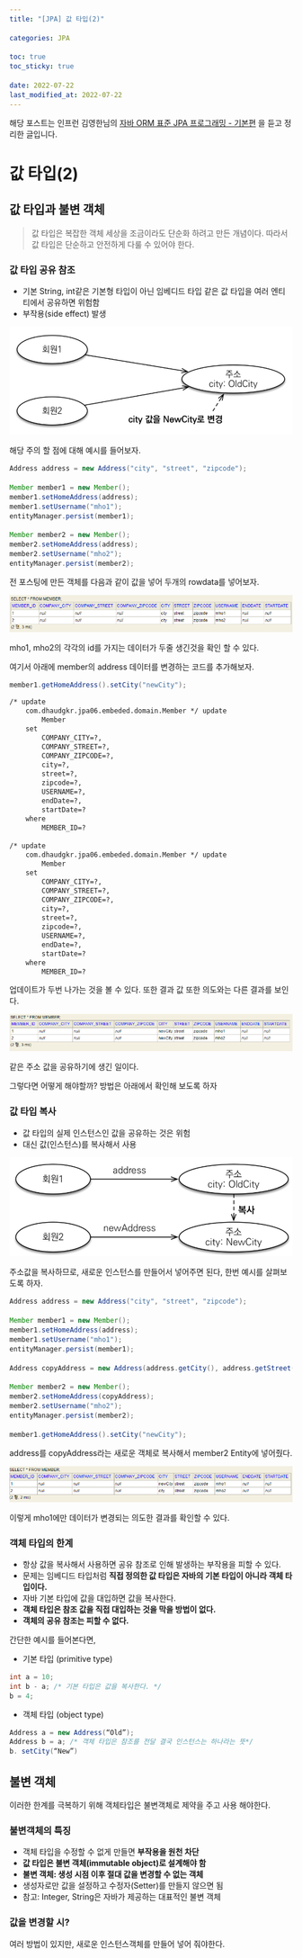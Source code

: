 ```yaml
---
title: "[JPA] 값 타입(2)"

categories: JPA

toc: true
toc_sticky: true

date: 2022-07-22
last_modified_at: 2022-07-22
---
```


해당 포스트는 인프런 김영한님의 [자바 ORM 표준 JPA 프로그래밍 - 기본편](https://www.inflearn.com/course/ORM-JPA-Basic/dashboard) 을 듣고 정리한 글입니다.

# 값 타입(2)

## 값 타입과 불변 객체

> 값 타입은 복잡한 객체 세상을 조금이라도 단순화 하려고 만든 개념이다. 따라서 값 타입은 단순하고 안전하게 다룰 수 있어야 한다.

### 값 타입 공유 참조

- 기본 String, int같은 기본형 타입이 아닌 임베디드 타입 같은 값 타입을 여러 엔티티에서 공유하면 위험함
- 부작용(side effect) 발생

![임베디드 타입1](/assets/image/2022/2022-07/21-jpa008.png)

해당 주의 할 점에 대해 예시를 들어보자.

```java
Address address = new Address("city", "street", "zipcode");

Member member1 = new Member();
member1.setHomeAddress(address);
member1.setUsername("mho1");
entityManager.persist(member1);

Member member2 = new Member();
member2.setHomeAddress(address);
member2.setUsername("mho2");
entityManager.persist(member2);
```

전 포스팅에 만든 객체를 다음과 같이 값을 넣어 두개의 rowdata를 넣어보자.

![임베디드 타입1](/assets/image/2022/2022-07/21-jpa011.png)

mho1, mho2의 각각의 id를 가지는 데이터가 두줄 생긴것을 확인 할 수 있다.

여기서 아래에 member의 address 데이터를 변경하는 코드를 추가해보자.

```java
member1.getHomeAddress().setCity("newCity");
```

```shell
/* update
    com.dhaudgkr.jpa06.embeded.domain.Member */ update
        Member 
    set
        COMPANY_CITY=?,
        COMPANY_STREET=?,
        COMPANY_ZIPCODE=?,
        city=?,
        street=?,
        zipcode=?,
        USERNAME=?,
        endDate=?,
        startDate=? 
    where
        MEMBER_ID=?
        
/* update
    com.dhaudgkr.jpa06.embeded.domain.Member */ update
        Member 
    set
        COMPANY_CITY=?,
        COMPANY_STREET=?,
        COMPANY_ZIPCODE=?,
        city=?,
        street=?,
        zipcode=?,
        USERNAME=?,
        endDate=?,
        startDate=? 
    where
        MEMBER_ID=?
```

업데이트가 두번 나가는 것을 볼 수 있다. 또한 결과 값 또한 의도와는 다른 결과를 보인다.

![임베디드 타입1](/assets/image/2022/2022-07/21-jpa012.png)

같은 주소 값을 공유하기에 생긴 일이다.

그렇다면 어떻게 해야할까? 방법은 아래에서 확인해 보도록 하자

### 값 타입 복사

- 값 타입의 실제 인스턴스인 값을 공유하는 것은 위험
- 대신 값(인스턴스)를 복사해서 사용

![임베디드 타입1](/assets/image/2022/2022-07/21-jpa009.png)

주소값을 복사하므로, 새로운 인스턴스를 만들어서 넣어주면 된다, 한번 예시를 살펴보도록 하자.

```java
Address address = new Address("city", "street", "zipcode");

Member member1 = new Member();
member1.setHomeAddress(address);
member1.setUsername("mho1");
entityManager.persist(member1);

Address copyAddress = new Address(address.getCity(), address.getStreet(), address.getZipcode());

Member member2 = new Member();
member2.setHomeAddress(copyAddress);
member2.setUsername("mho2");
entityManager.persist(member2);

member1.getHomeAddress().setCity("newCity");
```

address를 copyAddress라는 새로운 객체로 복사해서 member2 Entity에 넣어줬다.

![임베디드 타입1](/assets/image/2022/2022-07/21-jpa013.png)

이렇게 mho1에만 데이터가 변경되는 의도한 결과를 확인할 수 있다.

### 객체 타입의 한계

- 항상 값을 복사해서 사용하면 공유 참조로 인해 발생하는 부작용을 피할 수 있다.
- 문제는 임베디드 타입처럼 **직접 정의한 값 타입은 자바의 기본 타입이 아니라 객체 타입이다.**
- 자바 기본 타입에 값을 대입하면 값을 복사한다.
- **객체 타입은 참조 값을 직접 대입하는 것을 막을 방법이 없다.**
- **객체의 공유 참조는 피할 수 없다.**

간단한 예시를 들어본다면,

- 기본 타입 (primitive type)

```java
int a = 10;
int b - a; /* 기본 타입은 값을 복사한다. */
b = 4;
```

- 객체 타입 (object type)

```java
Address a = new Address(“Old”);
Address b = a; /* 객체 타입은 참조를 전달 결국 인스턴스는 하나라는 뜻*/
b. setCity(“New”)
```

## 불변 객체

이러한 한계를 극복하기 위해 객체타입은 불변객체로 제약을 주고 사용 해야한다.

### 불변객체의 특징

- 객체 타입을 수정할 수 없게 만들면 **부작용을 원천 차단**
- **값 타입은 불변 객체(immutable object)로 설계해야 함**
- **불변 객체: 생성 시점 이후 절대 값을 변경할 수 없는 객체**
- 생성자로만 값을 설정하고 수정자(Setter)를 만들지 않으면 됨
- 참고: Integer, String은 자바가 제공하는 대표적인 불변 객체

### 값을 변경할 시?

여러 방법이 있지만, 새로운 인스턴스객체를 만들어 넣어 줘야한다.

